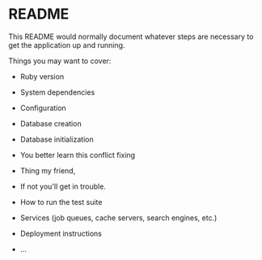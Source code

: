 # README

This README would normally document whatever steps are necessary to get the
application up and running.

Things you may want to cover:

* Ruby version

* System dependencies

* Configuration

* Database creation

* Database initialization
* You better learn this conflict fixing
* Thing my friend,
* If not you'll get in trouble.

* How to run the test suite

* Services (job queues, cache servers, search engines, etc.)

* Deployment instructions

* ...
